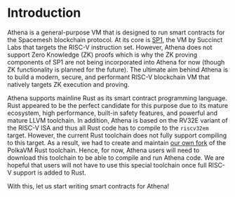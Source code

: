 # Introduction

Athena is a general-purpose VM that is designed to run smart contracts for the Spacemesh blockchain protocol. At its core is [SP1](https://github.com/succinctlabs/sp1), the VM by Succinct Labs that targets the RISC-V instruction set. However, Athena does not support Zero Knowledge (ZK) proofs which is why the ZK proving components of SP1 are not being incorporated into Athena for now (though ZK functionality is planned for the future). The ultimate aim behind Athena is to build a modern, secure, and performant RISC-V blockchain VM that natively targets ZK execution and proving.

Athena supports mainline Rust as its smart contract programming language. Rust appeared to be the perfect candidate for this purpose due to its mature ecosystem, high performance, built-in safety features, and powerful and mature LLVM toolchain. In addition, Athena is based on the RV32E variant of the RISC-V ISA and thus all Rust code has to compile to the `riscv32em` target. However, the current Rust toolchain does not fully support compiling to this target. As a result, we had to create and maintain [our own fork](https://github.com/athenavm/rustc-rv32e-toolchain/tree/main) of the PolkaVM Rust toolchain. Hence, for now, Athena users will need to download this toolchain to be able to compile and run Athena code. We are hopeful that users will not have to use this special toolchain once full RISC-V support is added to Rust.

With this, let us start writing smart contracts for Athena!